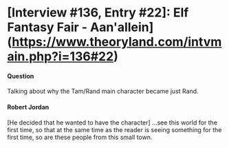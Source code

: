 # [Interview #136, Entry #22]: Elf Fantasy Fair - Aan'allein](https://www.theoryland.com/intvmain.php?i=136#22)

#### Question

Talking about why the Tam/Rand main character became just Rand.

#### Robert Jordan

[He decided that he wanted to have the character] ...see this world for the first time, so that at the same time as the reader is seeing something for the first time, so are these people from this small town.

